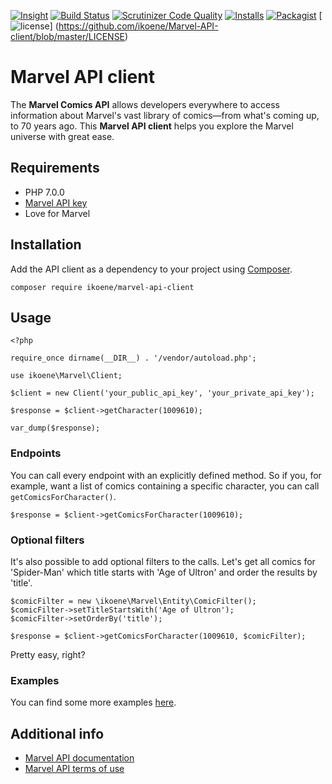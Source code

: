 [![Insight](https://img.shields.io/sensiolabs/i/aff00f1f-c4f7-43de-b3c3-b74ecba4f893.svg)](https://insight.sensiolabs.com/projects/aff00f1f-c4f7-43de-b3c3-b74ecba4f893)
[![Build Status](https://travis-ci.org/ikoene/Marvel-API-client.svg?branch=master)](https://travis-ci.org/ikoene/Marvel-API-client)
[![Scrutinizer Code Quality](https://scrutinizer-ci.com/g/ikoene/Marvel-API-client/badges/quality-score.png?b=master)](https://scrutinizer-ci.com/g/ikoene/Marvel-API-client/?branch=master)
[![Installs](https://img.shields.io/packagist/dt/ikoene/marvel-api-client.svg)](https://packagist.org/packages/ikoene/marvel-api-client)
[![Packagist](https://img.shields.io/packagist/v/ikoene/marvel-api-client.svg)](https://packagist.org/packages/ikoene/marvel-api-client)
[![license](https://img.shields.io/github/license/ikoene/marvel-api-client.svg?maxAge=2592000)]
(https://github.com/ikoene/Marvel-API-client/blob/master/LICENSE)

# Marvel API client

The **Marvel Comics API** allows developers everywhere to access information about Marvel's vast library of comics—from what's coming up, to 70 years ago. This **Marvel API client** helps you explore the Marvel universe with great ease.

## Requirements

* PHP 7.0.0
* [Marvel API key](http://developer.marvel.com/account)
* Love for Marvel

## Installation

Add the API client as a dependency to your project using [Composer](https://getcomposer.org/).

```
composer require ikoene/marvel-api-client
```

## Usage

```
<?php

require_once dirname(__DIR__) . '/vendor/autoload.php';

use ikoene\Marvel\Client;

$client = new Client('your_public_api_key', 'your_private_api_key');

$response = $client->getCharacter(1009610);

var_dump($response);
```

### Endpoints

You can call every endpoint with an explicitly defined method. So if you, for example, want a list of comics containing a specific character, you can call `getComicsForCharacter()`.

```
$response = $client->getComicsForCharacter(1009610);
```

### Optional filters

It's also possible to add optional filters to the calls. Let's get all comics for 'Spider-Man' which title starts with 'Age of Ultron' and order the results by 'title'.

```
$comicFilter = new \ikoene\Marvel\Entity\ComicFilter();
$comicFilter->setTitleStartsWith('Age of Ultron');
$comicFilter->setOrderBy('title');

$response = $client->getComicsForCharacter(1009610, $comicFilter);
```

Pretty easy, right?

### Examples

You can find some more examples [here](https://github.com/ikoene/marvel-api-client/tree/master/examples).

## Additional info

* [Marvel API documentation](http://developer.marvel.com/docs)
* [Marvel API terms of use](http://developer.marvel.com/terms)
